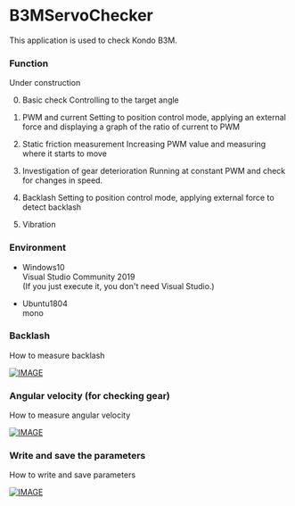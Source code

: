 # B3MServoChecker
This application is used to check Kondo B3M.

### Function

Under construction

0) Basic check
Controlling to the target angle

1) PWM and current
Setting to position control mode, applying an external force and displaying a graph of the ratio of current to PWM

2) Static friction measurement
Increasing PWM value and measuring where it starts to move

3) Investigation of gear deterioration
Running at constant PWM and check for changes in speed.

4) Backlash
Setting to position control mode, applying external force to detect backlash

5) Vibration

### Environment

- Windows10  
Visual Studio Community 2019  
(If you just execute it, you don't need Visual Studio.)  

- Ubuntu1804  
mono  

### Backlash  

How to measure backlash  

[![IMAGE](http://img.youtube.com/vi/nS0xw7NbkSw/0.jpg)](https://youtu.be/nS0xw7NbkSw)

### Angular velocity (for checking gear)

How to measure angular velocity

[![IMAGE](http://img.youtube.com/vi/BwX0PWRZGwU/0.jpg)](https://youtu.be/BwX0PWRZGwU)

### Write and save the parameters

How to write and save parameters

[![IMAGE](http://img.youtube.com/vi/50FzWhF5oys/0.jpg)](https://youtu.be/50FzWhF5oys)
